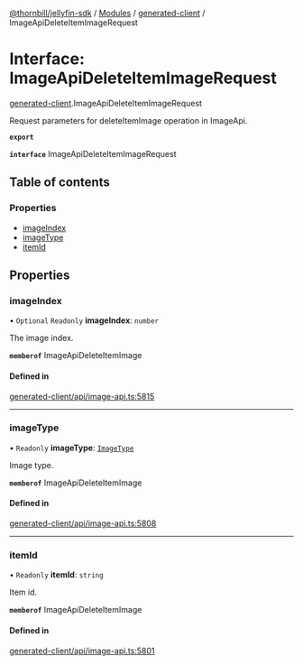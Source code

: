 [@thornbill/jellyfin-sdk](../README.md) / [Modules](../modules.md) / [generated-client](../modules/generated_client.md) / ImageApiDeleteItemImageRequest

# Interface: ImageApiDeleteItemImageRequest

[generated-client](../modules/generated_client.md).ImageApiDeleteItemImageRequest

Request parameters for deleteItemImage operation in ImageApi.

**`export`**

**`interface`** ImageApiDeleteItemImageRequest

## Table of contents

### Properties

- [imageIndex](generated_client.ImageApiDeleteItemImageRequest.md#imageindex)
- [imageType](generated_client.ImageApiDeleteItemImageRequest.md#imagetype)
- [itemId](generated_client.ImageApiDeleteItemImageRequest.md#itemid)

## Properties

### imageIndex

• `Optional` `Readonly` **imageIndex**: `number`

The image index.

**`memberof`** ImageApiDeleteItemImage

#### Defined in

[generated-client/api/image-api.ts:5815](https://github.com/thornbill/jellyfin-sdk-typescript/blob/eb13db7/src/generated-client/api/image-api.ts#L5815)

___

### imageType

• `Readonly` **imageType**: [`ImageType`](../enums/index.api.ImageType.md)

Image type.

**`memberof`** ImageApiDeleteItemImage

#### Defined in

[generated-client/api/image-api.ts:5808](https://github.com/thornbill/jellyfin-sdk-typescript/blob/eb13db7/src/generated-client/api/image-api.ts#L5808)

___

### itemId

• `Readonly` **itemId**: `string`

Item id.

**`memberof`** ImageApiDeleteItemImage

#### Defined in

[generated-client/api/image-api.ts:5801](https://github.com/thornbill/jellyfin-sdk-typescript/blob/eb13db7/src/generated-client/api/image-api.ts#L5801)
